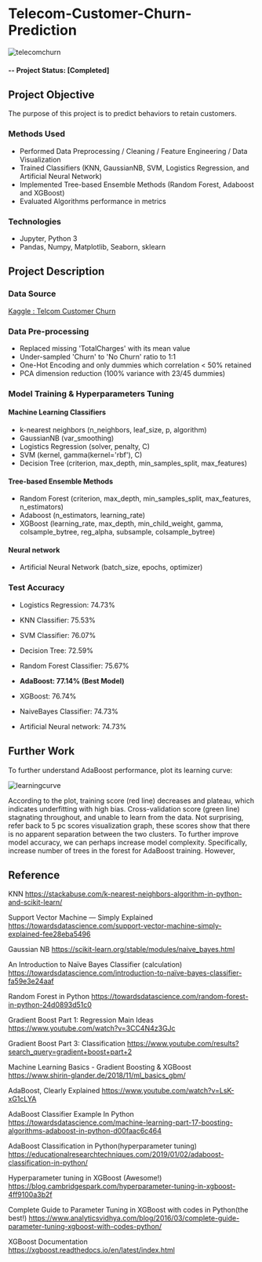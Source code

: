 # Telecom-Customer-Churn-Prediction

![telecomchurn](https://user-images.githubusercontent.com/49653689/94882916-49097100-0437-11eb-8819-5ff8e62107b6.png)

#### -- Project Status: [Completed]

## Project Objective
The purpose of this project is to predict behaviors to retain customers.

### Methods Used
* Performed Data Preprocessing / Cleaning / Feature Engineering / Data Visualization
* Trained Classifiers (KNN, GaussianNB, SVM, Logistics Regression, and Artificial Neural Network) 
* Implemented Tree-based Ensemble Methods (Random Forest, Adaboost and XGBoost)
* Evaluated Algorithms performance in metrics

### Technologies
* Jupyter, Python 3
* Pandas, Numpy, Matplotlib, Seaborn, sklearn

## Project Description

### Data Source

[Kaggle : Telcom Customer Churn](https://www.kaggle.com/blastchar/telco-customer-churn)

### Data Pre-processing

* Replaced missing 'TotalCharges' with its mean value
* Under-sampled 'Churn' to 'No Churn' ratio to 1:1
* One-Hot Encoding and only dummies which correlation < 50% retained
* PCA dimension reduction (100% variance with 23/45 dummies)

### Model Training & Hyperparameters Tuning

#### Machine Learning Classifiers

* k-nearest neighbors (n_neighbors, leaf_size, p, algorithm)
* GaussianNB (var_smoothing)
* Logistics Regression (solver, penalty, C)
* SVM (kernel, gamma(kernel='rbf'), C)
* Decision Tree (criterion, max_depth, min_samples_split, max_features)

#### Tree-based Ensemble Methods

* Random Forest (criterion, max_depth, min_samples_split, max_features, n_estimators)
* Adaboost (n_estimators, learning_rate)
* XGBoost (learning_rate, max_depth, min_child_weight, gamma, colsample_bytree, reg_alpha, subsample, colsample_bytree)

#### Neural network

* Artificial Neural Network (batch_size, epochs, optimizer)

### Test Accuracy

* Logistics Regression: 74.73%

* KNN Classifier: 75.53%

* SVM Classifier: 76.07%

* Decision Tree: 72.59%

* Random Forest Classifier: 75.67%

* **AdaBoost: 77.14% (Best Model)**

* XGBoost: 76.74%

* NaiveBayes Classifier: 74.73%

* Artificial Neural network: 74.73%


## Further Work

To further understand AdaBoost performance, plot its learning curve:

![learningcurve](https://user-images.githubusercontent.com/49653689/94983763-e5a14100-0513-11eb-8f4d-b027883dad27.png)

According to the plot, training score (red line) decreases and plateau, which indicates underfitting with high bias. Cross-validation score (green line) stagnating throughout, and unable to learn from the data. Not surprising, refer back to 5 pc scores visualization graph, these scores show that there is no apparent separation between the two clusters. To further improve model accuracy, we can perhaps increase model complexity. Specifically, increase number of trees in the forest for AdaBoost training. However, 


## Reference

KNN
https://stackabuse.com/k-nearest-neighbors-algorithm-in-python-and-scikit-learn/

Support Vector Machine — Simply Explained
https://towardsdatascience.com/support-vector-machine-simply-explained-fee28eba5496

Gaussian NB
https://scikit-learn.org/stable/modules/naive_bayes.html

An Introduction to Naïve Bayes Classifier (calculation) 
https://towardsdatascience.com/introduction-to-naïve-bayes-classifier-fa59e3e24aaf

Random Forest in Python
https://towardsdatascience.com/random-forest-in-python-24d0893d51c0

Gradient Boost Part 1: Regression Main Ideas
https://www.youtube.com/watch?v=3CC4N4z3GJc

Gradient Boost Part 3: Classification
https://www.youtube.com/results?search_query=gradient+boost+part+2

Machine Learning Basics - Gradient Boosting & XGBoost
https://www.shirin-glander.de/2018/11/ml_basics_gbm/

AdaBoost, Clearly Explained
https://www.youtube.com/watch?v=LsK-xG1cLYA

AdaBoost Classifier Example In Python
https://towardsdatascience.com/machine-learning-part-17-boosting-algorithms-adaboost-in-python-d00faac6c464

AdaBoost Classification in Python(hyperparameter tuning)
https://educationalresearchtechniques.com/2019/01/02/adaboost-classification-in-python/

Hyperparameter tuning in XGBoost (Awesome!) 
https://blog.cambridgespark.com/hyperparameter-tuning-in-xgboost-4ff9100a3b2f

Complete Guide to Parameter Tuning in XGBoost with codes in Python(the best!)
https://www.analyticsvidhya.com/blog/2016/03/complete-guide-parameter-tuning-xgboost-with-codes-python/

XGBoost Documentation
https://xgboost.readthedocs.io/en/latest/index.html










